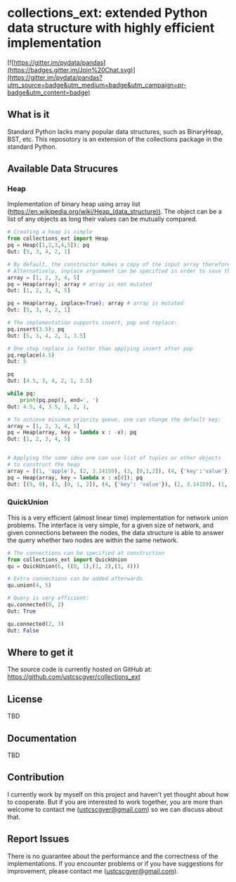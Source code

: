 # collections_ext: extended Python data structure with highly efficient implementation



[![https://gitter.im/pydata/pandas](https://badges.gitter.im/Join%20Chat.svg)](https://gitter.im/pydata/pandas?utm_source=badge&utm_medium=badge&utm_campaign=pr-badge&utm_content=badge)

## What is it
Standard Python lacks many popular data structures, such as BinaryHeap, BST, etc. This reposotory is 
an extension of the collections package in the standard Python.

## Available Data Strucures
### Heap
Implementation of binary heap using array list (https://en.wikipedia.org/wiki/Heap_(data_structure)). 
The object can be a list of any objects as long their values can be mutually compared.

```python
# Creating a heap is simple
from collections_ext import Heap
pq = Heap([1,2,3,4,5]); pq
Out: [5, 3, 4, 2, 1]

# By default, the constructor makes a copy of the input array therefore does not mutate the input.
# Alternatively, inplace arguement can be specified in order to save the time of coping a big array.
array = [1, 2, 3, 4, 5]
pq = Heap(array); array # array is not mutated
Out: [1, 2, 3, 4, 5]

pq = Heap(array, inplace=True); array # array is mutated
Out: [5, 3, 4, 2, 1]

# The implementation supports insert, pop and replace:
pq.insert(3.5); pq
Out: [5, 3, 4, 2, 1, 3.5]

# One step replace is faster than applying insert after pop
pq.replace(4.5)
Out: 5

pq
Out: [4.5, 3, 4, 2, 1, 3.5]

while pq:
    print(pq.pop(), end=', ')
Out: 4.5, 4, 3.5, 3, 2, 1, 

# To achieve minimum priority queue, one can change the default key:
array = [1, 2, 3, 4, 5]
pq = Heap(array, key = lambda x : -x); pq
Out: [1, 2, 3, 4, 5]


# Applying the same idea one can use list of tuples or other objects 
# to construct the heap
array = [(1, 'apple'), (2, 3.14159), (3, [0,1,2]), (4, {'key':'value'}), (5, 0)]
pq = Heap(array, key = lambda x : x[0]); pq
Out: [(5, 0), (3, [0, 1, 2]), (4, {'key': 'value'}), (2, 3.14159), (1, 'apple')]
```

### QuickUnion
This is a very efficient (almost linear time) implementation for network union problems. The interface is very simple, 
for a given size of network, and given connections between the nodes, the data structure is able to answer the query 
whether two nodes are within the same network. 
```python
# The connections can be specified at construction
from collections_ext import QuickUnion
qu = QuickUnion(6, ((0, 1),(1, 2),(3, 4)))

# Extra connections can be added afterwards
qu.union(4, 5)

# Query is very efficient:
qu.connected(0, 2)
Out: True

qu.connected(2, 3)
Out: False
```

## Where to get it
The source code is currently hosted on GitHub at:
https://github.com/ustcscgyer/collections_ext

## License
TBD

## Documentation
TBD

## Contribution
I currently work by myself on this project and haven't yet thought about how to cooperate. But if you are interested to work together, 
you are more than welcome to contact me (ustcscgyer@gmail.com) so we can discuss about that. 

## Report Issues
There is no guarantee about the performance and the correctness of the implementations. If you encounter problems or if you have 
suggestions for improvement, please contact me (ustcscgyer@gmail.com).
